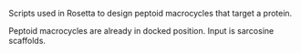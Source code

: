 Scripts used in Rosetta to design peptoid macrocycles that target a protein. 

Peptoid macrocycles are already in docked position. Input is sarcosine scaffolds.
